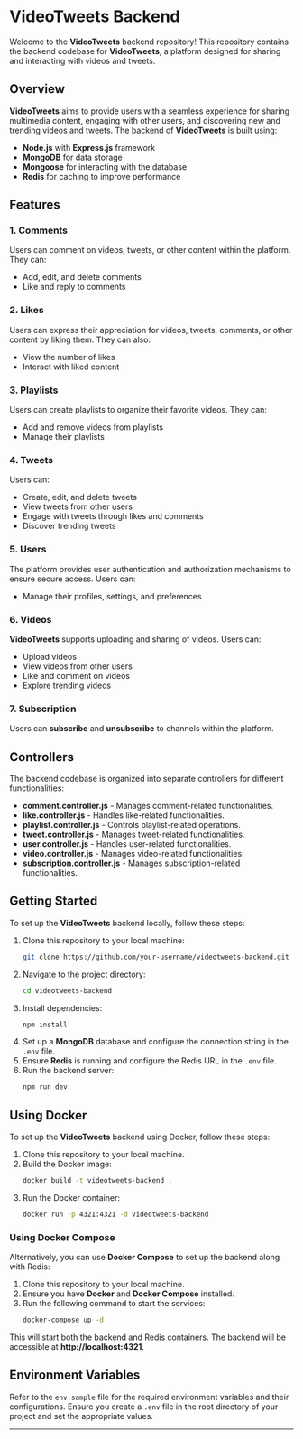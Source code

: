 # VideoTweets Backend

Welcome to the **VideoTweets** backend repository! This repository contains the backend codebase for **VideoTweets**, a platform designed for sharing and interacting with videos and tweets.

## Overview

**VideoTweets** aims to provide users with a seamless experience for sharing multimedia content, engaging with other users, and discovering new and trending videos and tweets. The backend of **VideoTweets** is built using:

- **Node.js** with **Express.js** framework
- **MongoDB** for data storage
- **Mongoose** for interacting with the database
- **Redis** for caching to improve performance

## Features

### 1. Comments
Users can comment on videos, tweets, or other content within the platform. They can:
- Add, edit, and delete comments
- Like and reply to comments

### 2. Likes
Users can express their appreciation for videos, tweets, comments, or other content by liking them. They can also:
- View the number of likes
- Interact with liked content

### 3. Playlists
Users can create playlists to organize their favorite videos. They can:
- Add and remove videos from playlists
- Manage their playlists

### 4. Tweets
Users can:
- Create, edit, and delete tweets
- View tweets from other users
- Engage with tweets through likes and comments
- Discover trending tweets

### 5. Users
The platform provides user authentication and authorization mechanisms to ensure secure access. Users can:
- Manage their profiles, settings, and preferences

### 6. Videos
**VideoTweets** supports uploading and sharing of videos. Users can:
- Upload videos
- View videos from other users
- Like and comment on videos
- Explore trending videos

### 7. Subscription
Users can **subscribe** and **unsubscribe** to channels within the platform.

## Controllers

The backend codebase is organized into separate controllers for different functionalities:

- **comment.controller.js** - Manages comment-related functionalities.
- **like.controller.js** - Handles like-related functionalities.
- **playlist.controller.js** - Controls playlist-related operations.
- **tweet.controller.js** - Manages tweet-related functionalities.
- **user.controller.js** - Handles user-related functionalities.
- **video.controller.js** - Manages video-related functionalities.
- **subscription.controller.js** - Manages subscription-related functionalities.

## Getting Started

To set up the **VideoTweets** backend locally, follow these steps:

1. Clone this repository to your local machine:
   ```sh
   git clone https://github.com/your-username/videotweets-backend.git
   ```
2. Navigate to the project directory:
   ```sh
   cd videotweets-backend
   ```
3. Install dependencies:
   ```sh
   npm install
   ```
4. Set up a **MongoDB** database and configure the connection string in the `.env` file.
5. Ensure **Redis** is running and configure the Redis URL in the `.env` file.
6. Run the backend server:
   ```sh
   npm run dev
   ```

## Using Docker

To set up the **VideoTweets** backend using Docker, follow these steps:

1. Clone this repository to your local machine.
2. Build the Docker image:
   ```sh
   docker build -t videotweets-backend .
   ```
3. Run the Docker container:
   ```sh
   docker run -p 4321:4321 -d videotweets-backend
   ```

### Using Docker Compose
Alternatively, you can use **Docker Compose** to set up the backend along with Redis:

1. Clone this repository to your local machine.
2. Ensure you have **Docker** and **Docker Compose** installed.
3. Run the following command to start the services:
   ```sh
   docker-compose up -d
   ```

This will start both the backend and Redis containers. The backend will be accessible at **http://localhost:4321**.

## Environment Variables

Refer to the `env.sample` file for the required environment variables and their configurations. Ensure you create a `.env` file in the root directory of your project and set the appropriate values.

---


